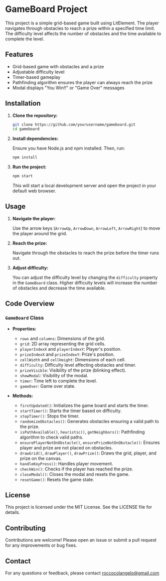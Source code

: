 # GameBoard Project

This project is a simple grid-based game built using LitElement. The player navigates through obstacles to reach a prize within a specified time limit. The difficulty level affects the number of obstacles and the time available to complete the level.

## Features

- Grid-based game with obstacles and a prize
- Adjustable difficulty level
- Timer-based gameplay
- Pathfinding algorithm ensures the player can always reach the prize
- Modal displays "You Win!!" or "Game Over" messages

## Installation

1. **Clone the repository:**

    ```bash
    git clone https://github.com/yourusername/gameboard.git
    cd gameboard
    ```

2. **Install dependencies:**

    Ensure you have Node.js and npm installed. Then, run:

    ```bash
    npm install
    ```

3. **Run the project:**

    ```bash
    npm start
    ```

    This will start a local development server and open the project in your default web browser.

## Usage

1. **Navigate the player:**

    Use the arrow keys (`ArrowUp`, `ArrowDown`, `ArrowLeft`, `ArrowRight`) to move the player around the grid.

2. **Reach the prize:**

    Navigate through the obstacles to reach the prize before the timer runs out.

3. **Adjust difficulty:**

    You can adjust the difficulty level by changing the `difficulty` property in the `GameBoard` class. Higher difficulty levels will increase the number of obstacles and decrease the time available.

## Code Overview

### `GameBoard` Class

- **Properties:**
  - `rows` and `columns`: Dimensions of the grid.
  - `grid`: 2D array representing the grid cells.
  - `playerIndexX` and `playerIndexY`: Player's position.
  - `prizeIndexX` and `prizeIndexY`: Prize's position.
  - `cellWidth` and `cellHeight`: Dimensions of each cell.
  - `difficulty`: Difficulty level affecting obstacles and timer.
  - `prizeVisible`: Visibility of the prize (blinking effect).
  - `showModal`: Visibility of the modal.
  - `timer`: Time left to complete the level.
  - `gameOver`: Game over state.

- **Methods:**
  - `firstUpdated()`: Initializes the game board and starts the timer.
  - `startTimer()`: Starts the timer based on difficulty.
  - `stopTimer()`: Stops the timer.
  - `randomizeObstacles()`: Generates obstacles ensuring a valid path to the prize.
  - `isPathAvailable()`, `heuristic()`, `getNeighbors()`: Pathfinding algorithm to check valid paths.
  - `ensurePlayerNotOnObstacle()`, `ensurePrizeNotOnObstacle()`: Ensures player and prize are not placed on obstacles.
  - `drawGrid()`, `drawPlayer()`, `drawPrize()`: Draws the grid, player, and prize on the canvas.
  - `handleKeyPress()`: Handles player movement.
  - `checkWin()`: Checks if the player has reached the prize.
  - `closeModal()`: Closes the modal and resets the game.
  - `resetGame()`: Resets the game state.

## License

This project is licensed under the MIT License. See the LICENSE file for details.

## Contributing

Contributions are welcome! Please open an issue or submit a pull request for any improvements or bug fixes.

## Contact

For any questions or feedback, please contact roccocolangelo@gmail.com
